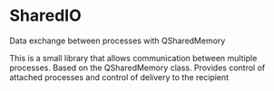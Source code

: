 # SharedIO
Data exchange between processes with QSharedMemory

 This is a small library that allows communication between multiple processes. Based on the QSharedMemory class. 
 Provides control of attached processes and control of delivery to the recipient
